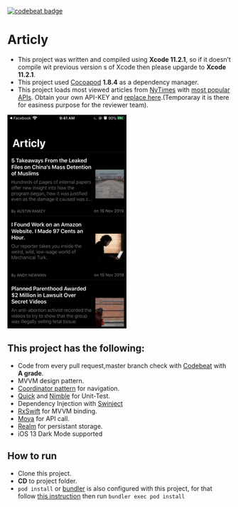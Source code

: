 [![codebeat badge](https://codebeat.co/badges/a2daf8ab-0a7a-427a-a18d-fb490aec1017)](https://codebeat.co/projects/github-com-sadmansamee-nybestarticles-master)

# Articly
 
* This project was written and compiled using **Xcode 11.2.1**, so if it doesn’t compile wit previous version s of Xcode then please upgarde to **Xcode 11.2.1**.
* This project used [Cocoapod](https://cocoapods.org/) **1.8.4** as a dependency manager.
* This project loads most viewed articles from [NyTimes](https://developer.nytimes.com/) with [most popular APIs](https://developer.nytimes.com/docs/most-popular-product/1/overview). Obtain your own API-KEY and [replace here](https://github.com/Sadmansamee/NyBestArticles/blob/master/NyBestArticles/Shared/Constant/K%2BCredential.swift).(Temporaray it is there for easiness purpose for the reviewer team).

![](demo.gif)


## This project has the following:
* Code from every pull request,master branch check with [Codebeat](https://codebeat.co/) with **A grade**. 
* MVVM design pattern.
* [Coordinator pattern](https://www.raywenderlich.com/158-coordinator-tutorial-for-ios-getting-started) for navigation.
* [Quick](https://github.com/Quick/Quick) and [Nimble](https://github.com/Quick/Nimble) for Unit-Test.
* Dependency Injection with [Swinject](https://github.com/Swinject/Swinject)
* [RxSwift](https://github.com/ReactiveX/RxSwift) for MVVM binding.
* [Moya](https://github.com/Moya/Moya) for API call.
* [Realm](https://realm.io/) for persistant storage.
* iOS 13 Dark Mode supported


## How to run
* Clone this project.
* **CD** to project folder.
* ```pod install``` or [bundler](https://bundler.io/) is also configured with this project, for that follow [this instruction](https://mikebuss.com/2017/01/21/dependencies-crash-course/) then run ```bundler exec pod install```
